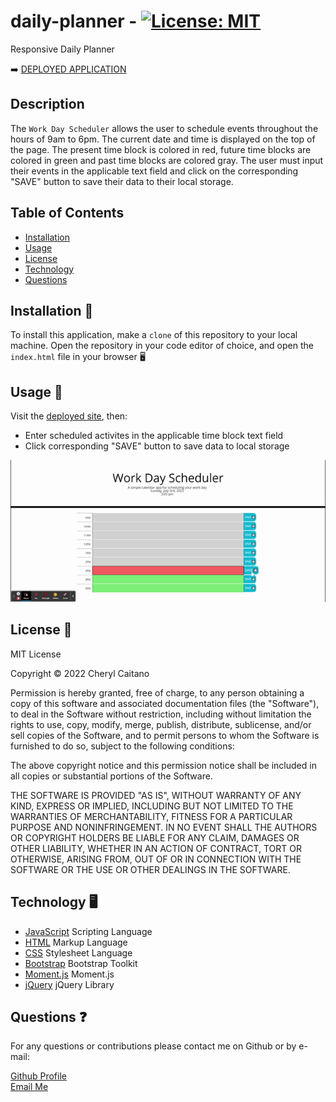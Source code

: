 # daily-planner - [![License: MIT](https://img.shields.io/badge/License-MIT-yellow.svg)](https://opensource.org/licenses/MIT)
Responsive Daily Planner

➡️ [DEPLOYED APPLICATION](https://ccaitano.github.io/daily-planner/)

## **Description**

The `Work Day Scheduler` allows the user to schedule events throughout the hours of 9am to 6pm. The current date and time is displayed on the top of the page. The present time block is colored in red, future time blocks are colored in green and past time blocks are colored gray. The user must input their events in the applicable text field and click on the corresponding "SAVE" button to save their data to their local storage.

## **Table of Contents**

- [Installation](#installation)
- [Usage](#usage)
- [License](#license)
- [Technology](#technology)
- [Questions](#questions)

## **Installation 💽**

To install this application, make a `clone` of this repository to your local machine. Open the repository in your code editor of choice, and open the `index.html` file in your browser 🖥️

## **Usage 📜**

Visit the [deployed site](https://ccaitano.github.io/daily-planner/), then:

- Enter scheduled activites in the applicable time block text field
- Click corresponding "SAVE" button to save data to local storage

![GIF of deployed site usage](./assets/daily-planner.gif)

## **License 🎫**

<p>
MIT License

Copyright &copy; 2022 Cheryl Caitano

Permission is hereby granted, free of charge, to any person obtaining a copy
of this software and associated documentation files (the "Software"), to deal
in the Software without restriction, including without limitation the rights
to use, copy, modify, merge, publish, distribute, sublicense, and/or sell
copies of the Software, and to permit persons to whom the Software is
furnished to do so, subject to the following conditions:

The above copyright notice and this permission notice shall be included in all
copies or substantial portions of the Software.

THE SOFTWARE IS PROVIDED "AS IS", WITHOUT WARRANTY OF ANY KIND, EXPRESS OR
IMPLIED, INCLUDING BUT NOT LIMITED TO THE WARRANTIES OF MERCHANTABILITY,
FITNESS FOR A PARTICULAR PURPOSE AND NONINFRINGEMENT. IN NO EVENT SHALL THE
AUTHORS OR COPYRIGHT HOLDERS BE LIABLE FOR ANY CLAIM, DAMAGES OR OTHER
LIABILITY, WHETHER IN AN ACTION OF CONTRACT, TORT OR OTHERWISE, ARISING FROM,
OUT OF OR IN CONNECTION WITH THE SOFTWARE OR THE USE OR OTHER DEALINGS IN THE
SOFTWARE.

</p>

## **Technology 🖥️**

- [JavaScript](https://www.javascript.com/) Scripting Language
- [HTML](https://html.com/) Markup Language
- [CSS](https://www.w3schools.com/css/) Stylesheet Language
- [Bootstrap](https://getbootstrap.com/) Bootstrap Toolkit
- [Moment.js](https://momentjs.com/) Moment.js 
- [jQuery](https://jquery.com/) jQuery Library

## **Questions ❓**

For any questions or contributions please contact me on Github or by e-mail:

[Github Profile](https://www.github.com/ccaitano)  
[Email Me](mailto:cheryl.caitano@gmail.com)